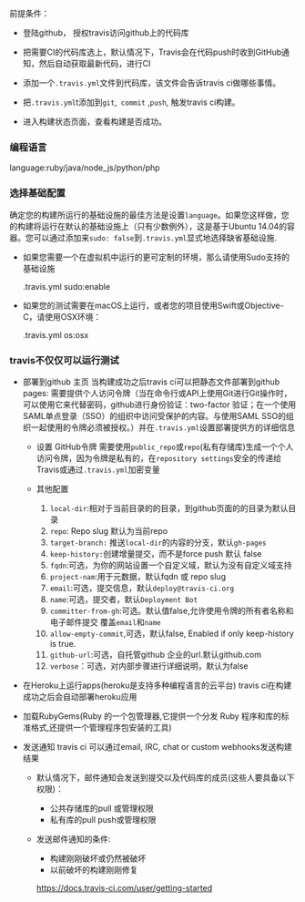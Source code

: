 前提条件：

- 登陆github， 授权travis访问github上的代码库

- 把需要CI的代码库选上，默认情况下，Travis会在代码push时收到GitHub通知，然后自动获取最新代码，进行CI
- 添加一个`.travis.yml`文件到代码库，该文件会告诉travis ci做哪些事情。
- 把`.travis.yml`t添加到`git`,` commit` ,`push`, 触发travis ci构建。
- 进入构建状态页面，查看构建是否成功。

### 编程语言
  
  language:ruby/java/node_js/python/php

### 选择基础配置

确定您的构建所运行的基础设施的最佳方法是设置`language`。如果您这样做，您的构建将运行在默认的基础设施上（只有少数例外），这是基于Ubuntu 14.04的容器。您可以通过添加来`sudo: false`到`.travis.yml`显式地选择缺省基础设施.

- 如果您需要一个在虚拟机中运行的更可定制的环境，那么请使用Sudo支持的基础设施

    .travis.yml
    sudo:enable

- 如果您的测试需要在macOS上运行，或者您的项目使用Swift或Objective-C，请使用OSX环境：

    .travis.yml
    os:osx

### travis不仅仅可以运行测试

- 部署到github 主页
  当构建成功之后travis ci可以把静态文件部署到github pages:
  需要提供个人访问令牌（当在命令行或API上使用Git进行Git操作时，可以使用它来代替密码，github进行身份验证：two-factor 验证；在一个使用SAML单点登录（SSO）的组织中访问受保护的内容。与使用SAML SSO的组织一起使用的令牌必须被授权。）并在`.travis.yml`设置部署提供方的详细信息
  
  - 设置 GitHub令牌
    需要使用`public_repo`或`repo`(私有存储库)生成一个个人访问令牌，因为令牌是私有的，在` repository settings `安全的传递给Travis或通过`.travis.yml`加密变量
  - 其他配置
  
    1. `local-dir`:相对于当前目录的的目录，到github页面的的目录为默认目录
    2. `repo`: Repo slug 默认为当前repo
    3. `target-branch:`  推送`local-dir`的内容的分支，默认`gh-pages`
    4. `keep-history:`创建增量提交，而不是force push 默认 false
    5. `fqdn`:可选，为你的网站设置一个自定义域，默认为没有自定义域支持
    6. `project-nam`:用于元数据，默认fqdn 或 repo slug
    7. `email`:可选，提交信息，默认`deploy@travis-ci.org`
    8. `name`:可选，提交者，默认`Deployment Bot`
    9. `committer-from-gh`:可选。默认值false,允许使用令牌的所有者名称和电子邮件提交 覆盖`email`和`name`
    10. `allow-empty-commit`,可选，默认false, Enabled if only keep-history is true.
    11. `github-url`:可选，自托管github 企业的url.默认github.com
    12. `verbose`：可选，对内部步骤进行详细说明，默认为false

- 在Heroku上运行apps(heroku是支持多种编程语言的云平台)
  travis ci在构建成功之后会自动部署heroku应用

- 加载RubyGems(Ruby 的一个包管理器,它提供一个分发 Ruby 程序和库的标准格式,还提供一个管理程序包安装的工具)
- 发送通知
  travis ci 可以通过email, IRC, chat or custom webhooks发送构建结果
  
  - 默认情况下，邮件通知会发送到提交以及代码库的成员(这些人要具备以下权限)：
    - 公共存储库的pull 或管理权限
    - 私有库的pull push或管理权限
  - 发送邮件通知的条件:
    - 构建刚刚破坏或仍然被破坏
    - 以前破坏的构建刚刚修复

    https://docs.travis-ci.com/user/getting-started
  

    
    
